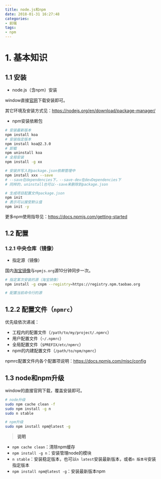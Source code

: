 ```yaml
---
title: node.js和npm
date: 2018-01-31 16:27:48
categories:
- 前端
tags:
- npm
---
```

# 1. 基本知识

## 1.1 安装

* node.js（含npm）安装

window直接[官网](https://nodejs.org)下载安装即可。

其它环境及安装方式见：https://nodejs.org/en/download/package-manager/
<!-- more -->
* npm安装依赖包

```bash
# 安装最新版本
npm install koa
# 安装指定版本
npm install koa@2.3.0
# 卸载
npm uninstall koa
# 全局安装
npm install -g xx

# 安装并写入到package.json依赖管理中
npm install xxx --save
# --save在dependencies下，--save-dev在devDependencies下
# 同样的，uninstall也可以--save来删除到package.json

# 生成项目配置文件package.json
npm init
# 表示可以接受默认值
npm init -y
```

更多npm使用指导见：https://docs.npmjs.com/getting-started

## 1.2 配置

### 1.2.1 中央仓库（镜像）

* 指定源（镜像）

国内[淘宝镜像](https://npm.taobao.org/)与`npmjs.org`源10分钟同步一次。

```bash
# 指定某次安装的源（淘宝镜像）
npm install -g cnpm --registry=https://registry.npm.taobao.org

# 配置当前命令行的源
```

## 1.2.2 配置文件（`npmrc`）

优先级依次递减：

* 工程内的配置文件（`/path/to/my/project/.npmrc`）
* 用户配置文件（`~/.npmrc`）
* 全局配置文件（`$PREFIX/etc/npmrc`）
* npm的内建配置文件（`/path/to/npm/npmrc`）

npmrc配置文件内各个配置项说明：https://docs.npmjs.com/misc/config

## 1.3 node和npm升级

window的直接官网下载，覆盖安装即可。

```bash
# node升级
sudo npm cache clean -f
sudo npm install -g n
sudo n stable

# npm升级
sudo npm install npm@latest -g
```

> **说明**
* `npm cache clean`：清除npm缓存
* `npm install -g n`：安装管理node的模块
* `n stable`：安装稳定版本，也可以`n latest`安装最新版本，或者`n 版本号`安装指定版本
* `npm install npm@latest -g`：安装最新版本npm
